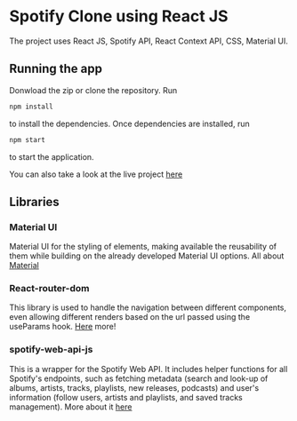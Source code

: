# Spotify Clone using React JS

The project uses React JS, Spotify API, React Context API, CSS, Material UI.

## Running the app

Donwload the zip or clone the repository. Run

```bash
npm install
```

to install the dependencies. Once dependencies are installed, run

```bash
npm start
```

to start the application.

You can also take a look at the live project [here](https://coder-ecommerce-ejemplo.vercel.app/)

## Libraries

### Material UI

Material UI for the styling of elements, making available the reusability of them while building on the already developed Material UI options. All about [Material](https://mui.com/)

### React-router-dom

This library is used to handle the navigation between different components, even allowing different renders based on the url passed using the useParams hook. [Here](https://v5.reactrouter.com/web/guides/quick-start) more!

### spotify-web-api-js

This is a wrapper for the Spotify Web API. It includes helper functions for all Spotify's endpoints, such as fetching metadata (search and look-up of albums, artists, tracks, playlists, new releases, podcasts) and user's information (follow users, artists and playlists, and saved tracks management). More about it [here](https://www.npmjs.com/package/spotify-web-api-js)
